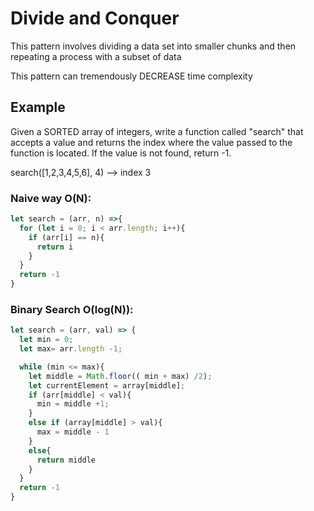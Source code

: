 # Divide and Conquer
This pattern involves dividing a data set into smaller chunks and then repeating a process with a subset of data

This pattern can tremendously DECREASE time complexity

## Example
Given a SORTED array of integers, write a function called "search" that accepts a value and returns the index where the value passed to the function is located. If the value is not found, return -1. 

search([1,2,3,4,5,6], 4) --> index 3

### Naive way O(N):
```js
let search = (arr, n) =>{
  for (let i = 0; i < arr.length; i++){
    if (arr[i] == n){
      return i
    } 
  }
  return -1
}
```
### Binary Search O(log(N)):

```js
let search = (arr, val) => {
  let min = 0;
  let max= arr.length -1;

  while (min <= max){
    let middle = Math.floor(( min + max) /2);
    let currentElement = array[middle];
    if (arr[middle] < val){
      min = middle +1;
    }
    else if (array[middle] > val){
      max = middle - 1
    }
    else{
      return middle
    }
  }
  return -1
}
```
